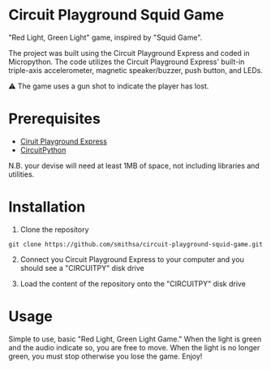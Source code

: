 # Circuit Playground Squid Game
"Red Light, Green Light" game, inspired by "Squid Game". 

The project was built using the Circuit Playground Express and coded in Micropython. The code utilizes the Circuit Playground Express' built-in triple-axis accelerometer, magnetic speaker/buzzer, push button, and LEDs. 

:warning: The game uses a gun shot to indicate the player has lost.

# Prerequisites

- [Ciruit Playground Express](https://www.adafruit.com/product/3333)
- [CircuitPython](https://learn.adafruit.com/adafruit-circuit-playground-express/circuitpython-quickstart)

N.B. your devise will need at least 1MB of space, not including libraries and utilities.

# Installation

1. Clone the repository

```
git clone https://github.com/smithsa/circuit-playground-squid-game.git
```

2. Connect you Circuit Playground Express to your computer and you should see a "CIRCUITPY" disk drive

4. Load the content of the repository onto the "CIRCUITPY" disk drive


# Usage

Simple to use, basic "Red Light, Green Light Game." When the light is green and the audio indicate so, you are free to move. When the light is no longer green, you must stop otherwise you lose the game. Enjoy!
